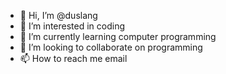 - 👋 Hi, I’m @duslang
- 👀 I’m interested in coding 
- 🌱 I’m currently learning computer programming 
- 💞️ I’m looking to collaborate on programming 
- 📫 How to reach me email

<!---
duslang/duslang is a ✨ special ✨ repository because its `README.md` (this file) appears on your GitHub profile.
You can click the Preview link to take a look at your changes.
--->
